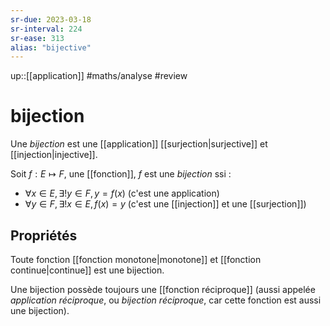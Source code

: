 ```yaml
---
sr-due: 2023-03-18
sr-interval: 224
sr-ease: 313
alias: "bijective"
---
```

up::[[application]]
#maths/analyse #review 
# bijection

Une *bijection* est une [[application]] [[surjection|surjective]] et [[injection|injective]].

Soit $f: E\mapsto F$, une [[fonction]], $f$ est une _bijection_ ssi :
 - $\forall x\in E, \exists! y\in F, y=f(x)$ (c'est une application)
 - $\forall y\in F, \exists!x\in E, f(x) = y$ (c'est une [[injection]] et une [[surjection]])

## Propriétés
Toute fonction [[fonction monotone|monotone]] et [[fonction continue|continue]] est une bijection.

Une bijection possède toujours une [[fonction réciproque]] (aussi appelée _application réciproque_, ou _bijection réciproque_, car cette fonction est aussi une bijection).



